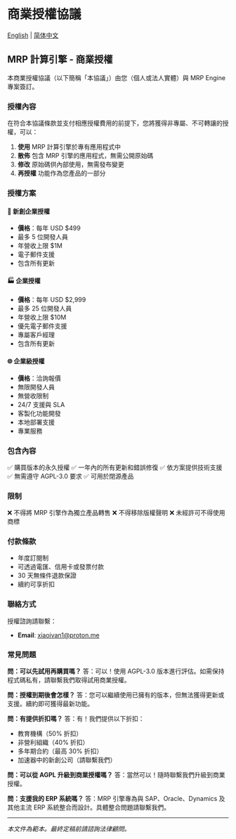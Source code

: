 # 商業授權協議

[English](../COMMERCIAL-LICENSE.md) | [简体中文](./COMMERCIAL-LICENSE.zh-CN.md)

## MRP 計算引擎 - 商業授權

本商業授權協議（以下簡稱「本協議」）由您（個人或法人實體）與 MRP Engine 專案簽訂。

### 授權內容

在符合本協議條款並支付相應授權費用的前提下，您將獲得非專屬、不可轉讓的授權，可以：

1. **使用** MRP 計算引擎於專有應用程式中
2. **散佈** 包含 MRP 引擎的應用程式，無需公開原始碼
3. **修改** 原始碼供內部使用，無需發布變更
4. **再授權** 功能作為您產品的一部分

### 授權方案

#### 🏢 新創企業授權
- **價格**：每年 USD $499
- 最多 5 位開發人員
- 年營收上限 $1M
- 電子郵件支援
- 包含所有更新

#### 🏭 企業授權
- **價格**：每年 USD $2,999
- 最多 25 位開發人員
- 年營收上限 $10M
- 優先電子郵件支援
- 專屬客戶經理
- 包含所有更新

#### 🌐 企業級授權
- **價格**：洽詢報價
- 無限開發人員
- 無營收限制
- 24/7 支援與 SLA
- 客製化功能開發
- 本地部署支援
- 專業服務

### 包含內容

✅ 購買版本的永久授權
✅ 一年內的所有更新和錯誤修復
✅ 依方案提供技術支援
✅ 無需遵守 AGPL-3.0 要求
✅ 可用於閉源產品

### 限制

❌ 不得將 MRP 引擎作為獨立產品轉售
❌ 不得移除版權聲明
❌ 未經許可不得使用商標

### 付款條款

- 年度訂閱制
- 可透過電匯、信用卡或發票付款
- 30 天無條件退款保證
- 續約可享折扣

### 聯絡方式

授權諮詢請聯繫：
- **Email**: xiaoivan1@proton.me

### 常見問題

**問：可以先試用再購買嗎？**
答：可以！使用 AGPL-3.0 版本進行評估。如需保持程式碼私有，請聯繫我們取得試用商業授權。

**問：授權到期後會怎樣？**
答：您可以繼續使用已擁有的版本，但無法獲得更新或支援。續約即可獲得最新功能。

**問：有提供折扣嗎？**
答：有！我們提供以下折扣：
- 教育機構（50% 折扣）
- 非營利組織（40% 折扣）
- 多年期合約（最高 30% 折扣）
- 加速器中的新創公司（請聯繫我們）

**問：可以從 AGPL 升級到商業授權嗎？**
答：當然可以！隨時聯繫我們升級到商業授權。

**問：支援我的 ERP 系統嗎？**
答：MRP 引擎專為與 SAP、Oracle、Dynamics 及其他主流 ERP 系統整合而設計。具體整合問題請聯繫我們。

---

*本文件為範本。最終定稿前請諮詢法律顧問。*

